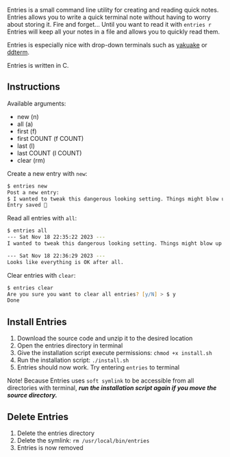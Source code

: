 Entries is a small command line utility for creating and reading quick notes. Entries allows you to write a quick terminal note without having to worry about storing it. Fire and forget... Until you want to read it with `entries r` Entries will keep all your notes in a file and allows you to quickly read them.

Entries is especially nice with drop-down terminals such as [yakuake](https://apps.kde.org/yakuake/) or [ddterm](https://github.com/ddterm/gnome-shell-extension-ddterm).

Entries is written in C.

## Instructions

Available arguments:

- new (n)
- all (a)
- first (f)
- first COUNT (f COUNT)
- last (l)
- last COUNT (l COUNT)
- clear (rm)

Create a new entry with `new`:

```zsh
$ entries new
Post a new entry:
$ I wanted to tweak this dangerous looking setting. Things might blow up...
Entry saved 📝
```

Read all entries with `all`:

```zsh
$ entries all
--- Sat Nov 18 22:35:22 2023 ---
I wanted to tweak this dangerous looking setting. Things might blow up...

--- Sat Nov 18 22:36:29 2023 ---
Looks like everything is OK after all.
```

Clear entries with `clear`:

```zsh
$ entries clear            
Are you sure you want to clear all entries? [y/N] > $ y
Done
```

## Install Entries

1. Download the source code and unzip it to the desired location
2. Open the entries directory in terminal
3. Give the installation script execute permissions: `chmod +x install.sh`
4. Run the installation script: `./install.sh`
5. Entries should now work. Try entering `entries` to terminal

Note! Because Entries uses `soft symlink` to be accessible from all directories with terminal, ***run the installation script again if you move the source directory.***

## Delete Entries
1. Delete the entries directory
2. Delete the symlink: `rm /usr/local/bin/entries`
3. Entries is now removed